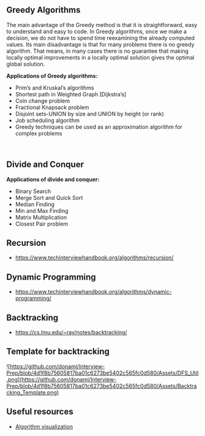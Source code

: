 ## Greedy Algorithms
The main advantage of the Greedy method is that it is straightforward, easy to understand and easy to code. In Greedy algorithms, once we make a decision, we do not have to spend time reexamining the already computed values. Its main disadvantage is that for many problems there is no greedy algorithm. That means, in many cases there is no guarantee that making locally optimal improvements in a locally optimal solution gives the optimal global solution. 


**Applications of Greedy algorithms:**
- Prim’s and Kruskal’s algorithms 
- Shortest path in Weighted Graph [Dijkstra’s] 
- Coin change problem 
- Fractional Knapsack problem 
- Disjoint sets-UNION by size and UNION by height (or rank) 
- Job scheduling algorithm 
- Greedy techniques can be used as an approximation algorithm for complex problems

<br>
	
## Divide and Conquer
**Applications of divide and conquer:**
- Binary Search
- Merge Sort and Quick Sort
- Median Finding
- Min and Max Finding
- Matrix Multiplication
- Closest Pair problem 

## Recursion
* https://www.techinterviewhandbook.org/algorithms/recursion/

## Dynamic Programming
* https://www.techinterviewhandbook.org/algorithms/dynamic-programming/

## Backtracking
* https://cs.lmu.edu/~ray/notes/backtracking/

## Template for backtracking

![https://github.com/donamj/Interview-Prep/blob/4d1f8b75605817ba01c6273be5402c565fc0d580/Assets/DFS_Util.png](https://github.com/donamj/Interview-Prep/blob/4d1f8b75605817ba01c6273be5402c565fc0d580/Assets/Backtracking_Template.png)

## Useful resources
* [Algorithm visualization](https://www.cs.usfca.edu/~galles/visualization/Algorithms.html)